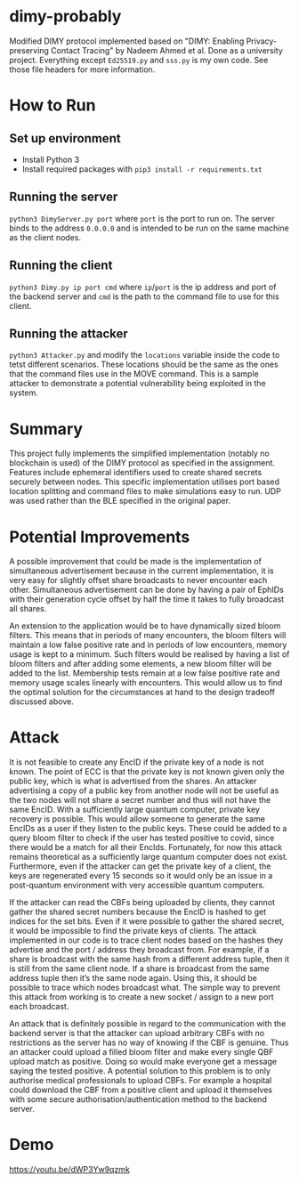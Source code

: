 # dimy-probably
Modified DIMY protocol implemented based on "DIMY: Enabling Privacy-preserving Contact Tracing" by Nadeem Ahmed et al. Done as a university project. Everything except `Ed25519.py` and `sss.py` is my own code. See those file headers for more information.

# How to Run

## Set up environment
* Install Python 3
* Install required packages with `pip3 install -r requirements.txt`

## Running the server
`python3 DimyServer.py port` where `port` is the port to run on. The server binds to the address `0.0.0.0` and is intended to be run on the same machine as the client nodes.

## Running the client
`python3 Dimy.py ip port cmd` where `ip`/`port` is the ip address and port of the backend server and `cmd` is the path to the command file to use for this client.

## Running the attacker
`python3 Attacker.py` and modify the `locations` variable inside the code to tetst different scenarios. These locations should be the same as the ones that the command files use in the MOVE command. This is a sample attacker to demonstrate a potential vulnerability being exploited in the system.

# Summary
This project fully implements the simplified implementation (notably no blockchain is used) of the DIMY protocol as specified in the assignment. Features include ephemeral identifiers used to create shared secrets securely between nodes. This specific implementation utilises port based location splitting and command files to make simulations easy to run. UDP was used rather than the BLE specified in the original paper.

# Potential Improvements
A possible improvement that could be made is the implementation of simultaneous advertisement
because in the current implementation, it is very easy for slightly offset share broadcasts to never
encounter each other. Simultaneous advertisement can be done by having a pair of EphIDs with
their generation cycle offset by half the time it takes to fully broadcast all shares.

An extension to the application would be to have dynamically sized bloom filters. This means that in
periods of many encounters, the bloom filters will maintain a low false positive rate and in periods of
low encounters, memory usage is kept to a minimum. Such filters would be realised by having a list
of bloom filters and after adding some elements, a new bloom filter will be added to the list.
Membership tests remain at a low false positive rate and memory usage scales linearly with
encounters. This would allow us to find the optimal solution for the circumstances at hand to the
design tradeoff discussed above.

# Attack
It is not feasible to create any EncID if the private key of a node is not known. The point of ECC is
that the private key is not known given only the public key, which is what is advertised from the
shares. An attacker advertising a copy of a public key from another node will not be useful as the
two nodes will not share a secret number and thus will not have the same EncID. With a sufficiently
large quantum computer, private key recovery is possible. This would allow someone to generate
the same EncIDs as a user if they listen to the public keys. These could be added to a query bloom
filter to check if the user has tested positive to covid, since there would be a match for all their
EncIds. Fortunately, for now this attack remains theoretical as a sufficiently large quantum computer
does not exist. Furthermore, even if the attacker can get the private key of a client, the keys are
regenerated every 15 seconds so it would only be an issue in a post-quantum environment with very
accessible quantum computers.

If the attacker can read the CBFs being uploaded by clients, they cannot gather the shared secret
numbers because the EncID is hashed to get indices for the set bits. Even if it were possible to
gather the shared secret, it would be impossible to find the private keys of clients.
The attack implemented in our code is to trace client nodes based on the hashes they advertise and
the port / address they broadcast from. For example, if a share is broadcast with the same hash
from a different address tuple, then it is still from the same client node. If a share is broadcast from
the same address tuple then it’s the same node again. Using this, it should be possible to trace
which nodes broadcast what. The simple way to prevent this attack from working is to create a new
socket / assign to a new port each broadcast.

An attack that is definitely possible in regard to the communication with the backend server is that
the attacker can upload arbitrary CBFs with no restrictions as the server has no way of knowing if
the CBF is genuine. Thus an attacker could upload a filled bloom filter and make every single QBF
upload match as positive. Doing so would make everyone get a message saying the tested positive.
A potential solution to this problem is to only authorise medical professionals to upload CBFs. For
example a hospital could download the CBF from a positive client and upload it themselves with
some secure authorisation/authentication method to the backend server.

# Demo
https://youtu.be/dWP3Yw9qzmk
